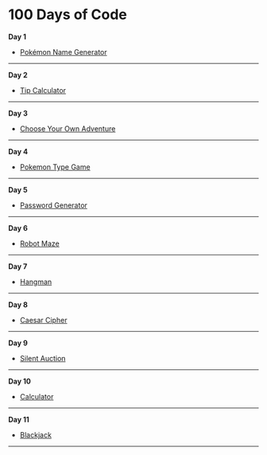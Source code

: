
# 100 Days of Code

**Day 1**
- [Pokémon Name Generator](https://github.com/sherrycayheyhey/100-Days-of-Code/blob/main/pokemon_name_generator.py)

***
  
**Day 2**
- [Tip Calculator](https://github.com/sherrycayheyhey/100-Days-of-Code/blob/main/tip_calculator.py)

***
  
**Day 3**
- [Choose Your Own Adventure](https://github.com/sherrycayheyhey/100-Days-of-Code/blob/main/choose_you_own_adventure.py)

***

**Day 4**
- [Pokemon Type Game](https://github.com/sherrycayheyhey/100-Days-of-Code/tree/main/rps)

***

**Day 5**
- [Password Generator](https://github.com/sherrycayheyhey/100-Days-of-Code/blob/main/password_generator.py)

***

**Day 6**
- [Robot Maze](https://github.com/sherrycayheyhey/100-Days-of-Code/blob/main/reeborg_maze)

***

**Day 7**
- [Hangman](https://github.com/sherrycayheyhey/100-Days-of-Code/tree/main/hangman)

***

**Day 8**
- [Caesar Cipher](https://github.com/sherrycayheyhey/100-Days-of-Code/tree/main/caesar%20cipher)

***

**Day 9**
- [Silent Auction](https://github.com/sherrycayheyhey/100-Days-of-Code/tree/main/silent_auction)

***

**Day 10**
- [Calculator](https://github.com/sherrycayheyhey/100-Days-of-Code/tree/main/calculator)

***

**Day 11**
- [Blackjack](https://github.com/sherrycayheyhey/100-Days-of-Code/tree/main/Blackjack)

***
